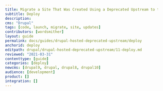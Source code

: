 ```yaml
---
title: Migrate a Site That Was Created Using a Deprecated Upstream to the Latest Version of Drupal
subtitle: Deploy
description: 
cms: "Drupal"
tags: [code, launch, migrate, site, updates]
contributors: [wordsmither]
layout: guide
permalink: docs/guides/drupal-hosted-deprecated-upstream/deploy
anchorid: deploy
editpath: drupal/drupal-hosted-deprecated-upstream/11-deploy.md
reviewed: "2021-03-31"
contenttype: [guide]
categories: [deploy]
newcms: [drupal9, drupal, drupal8, drupal10]
audience: [development]
product: []
integration: []
---
```


<Partial file="drupal/deploy-live.md" />
